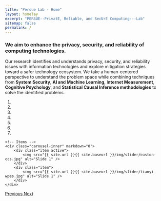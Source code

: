 ```yaml
---
title: "Persue Lab - Home"
layout: homelay
excerpt: "PERSUE--PrivatE, Reliable, and SecUrE Computing---Lab"
sitemap: false
permalink: /
---
```


### We aim to enhance the privacy, security, and reliability of computing technologies.

Our research identifies and understands privacy, security, and reliability issues with information technologies and explore mitigation strategies toward a safer technology ecosystem. We take a human-centered perspective to understand the problem space while combining techniques from **System Security**, **AI and Machine Learning**, **Internet Measurement**, **Cognitive Psychology**, and **Statistical Causal Inference methodologies** to solve the identified problems.


<div markdown="0" id="carousel" class="carousel slide" data-ride="carousel" data-interval="4000" data-pause="hover" >
    <!-- Menu -->
    <ol class="carousel-indicators">
        <li data-target="#carousel" data-slide-to="0" class="active"></li>
        <li data-target="#carousel" data-slide-to="1"></li>
        <li data-target="#carousel" data-slide-to="2"></li>
        <li data-target="#carousel" data-slide-to="3"></li>
        <li data-target="#carousel" data-slide-to="4"></li>
        <li data-target="#carousel" data-slide-to="5"></li>
        <li data-target="#carousel" data-slide-to="6"></li>
    </ol>

    <!-- Items -->
    <div class="carousel-inner" markdown="0">
        <div class="item active">
            <img src="{{ site.url }}{{ site.baseurl }}/img/slider/easton-ccs.jpg" alt="Slide 1" />
        </div>
        <div class="item">
            <img src="{{ site.url }}{{ site.baseurl }}/img/slider/tianyi-wpes.jpg" alt="Slide 1" />
        </div>
    </div>
  <a class="left carousel-control" href="#carousel" role="button" data-slide="prev">
    <span class="glyphicon glyphicon-chevron-left" aria-hidden="true"></span>
    <span class="sr-only">Previous</span>
  </a>
  <a class="right carousel-control" href="#carousel" role="button" data-slide="next">
    <span class="glyphicon glyphicon-chevron-right" aria-hidden="true"></span>
    <span class="sr-only">Next</span>
  </a>
</div>
